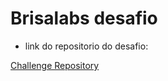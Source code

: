 # Brisalabs desafio

- link do repositorio do desafio:

<a href="https://github.com/brisalabs/challenge-front-end"> Challenge Repository </a>
